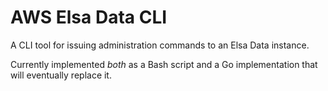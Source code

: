 # AWS Elsa Data CLI

A CLI tool for issuing administration commands to an Elsa Data instance.

Currently implemented *both* as a Bash script and a Go implementation
that will eventually replace it.

